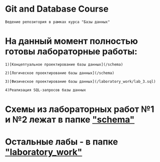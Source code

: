# Git and Database Course

    Ведение репозитория в рамках курса "Базы данных"

# На данный момент полностью готовы лабораторные работы:

    1)[Концептуальное проектирование базы данных](/schema)

    2)[Логическое проектирование базы данных](/schema)

    3)[Физическое проектирование базы данных](/laboratory_work/lab_3.sql)

    4)Реализация SQL-запросов базы данных

# Схемы из лабораторных работ №1 и №2 лежат в папке ["schema"](/schema)
# Остальные лабы - в  папке ["laboratory_work"](/laboratory_work)
